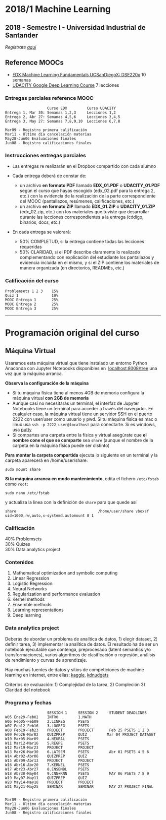 # 2018/1 Machine Learning

## 2018 - Semestre I - Universidad Industrial de Santander

_Regístrate [aquí](https://docs.google.com/forms/d/e/1FAIpQLSekLcDmMN8n2o4U5wmaXK4wpcK-EqaAW2atfWFiTVO_5dM-kQ/viewform)_



## Reference MOOCs

- [EDX Machine Learning Fundamentals UCSanDiegoX: DSE220x](https://courses.edx.org/courses/course-v1:UCSanDiegoX+DS220x+1T2018/course/) 10 semanas
- [UDACITY Google Deep Learning Course](https://classroom.udacity.com/courses/ud730) 7 lecciones

### Entregas parciales reference MOOC

                       Curso EDX         Curso UDACITY
    Entrega 1, Mar 30: Semanas 1,2,3     Lecciones 1,2
    Entrega 2, Abr 27: Semanas 4,5,6     Lecciones 3,4,5
    Entrega 3, May 27: Semanas 7,8,9,10  Lecciones 6,7,8

    Mar09 - Registro primera calificación
    Mar11 - Último día cancelación materias
    May28-Jun06 Evaluaciones finales
    Jun08 - Registro calificaciones finales

### Instrucciones entregas parciales

- Las entregas re realizarán en el Dropbox compartido con cada alumno
- Cada entrega deberá de constar de:

  - un archivo **en formato PDF** llamado **EDX_01.PDF** o **UDACITY_01.PDF** según el curso que hayas escogido (edx_02.pdf para la entrega 2, etc.) con la evidencia de la realización de la parte correspondiente del MOOC (pantallazos, resúmenes, calificaciones, etc.)
  - un archivo **en formato ZIP** llamado **EDX_01.ZIP** o **UDACITY_01.ZIP** (edx_02.zip, etc.) con los materiales que tuviste que desarrollar durante las lecciones correspondientes a la entrega (código, binarios, docs, etc.)

- En cada entrega se valorará:

  - 50% COMPLETUD, si la entrega contiene todas las lecciones requeridas
  - 50% CLARIDAD, si el PDF describe claramente lo realizado complementando con explicación del estudiante los pantallazos y evidencia incluida en el mismo, y si el ZIP contiene los materiales de manera organizada (en directorios, READMEs, etc.)

### Calificación del curso

    Problemsets 1 2 3    15%
    Quiz 1               10%
    MOOC Entrega 1       25%
    MOOC Entrega 2       25%
    MOOC Entrega 3       25%
  
  
---
# Programación original del curso

## Máquina Virtual

Usaremos esta máquina virtual que tiene instalado un entorno Python Anaconda con Jupyter Notebooks disponibles en  [localhost:8008/tree](http://localhost:8008/tree) una vez que la máquina arranca.

**Observa la configuración de la máquina**

- Si tu máquina física tiene al menos 4GB de memoria configura la máquina virtual **con 2GB de memoria**
- Aunque casi no necesitarás un terminal, el interfaz de Jupyter Notebooks tiene un terminal para acceder a través del navegador. En cualquier caso, la máquina virtual tiene un servidor SSH en el puerto 2222 con user/user como usuario y pwd. Si tu máquina física es mac o linux usa `ssh -p 2222 user@localhost` para conectarte. Si es windows, usa [putty](https://www.putty.org/)
- Si compartes una carpeta entre la física y virtual asegúrate que **el nombre cone el que se comparte** sea `share` (aunque el nombre de la carpeta en la máquina física puede ser distinto)

**Para montar la carpeta compartida** ejecuta lo siguiente en un terminal y la carpeta aparecerá en /home/user/share:

    sudo mount share

**Si la máquina arranca en modo mantenimiento**, edita el fichero `/etc/fstab` como `root`:

    sudo nano /etc/fstab
    
y actualiza la linea con la definición de `share` para que quede así

    share                                     /home/user/share vboxsf uid=1000,rw,auto,x-systemd.automount 0 1


### Calificación

40% Problemsets<br/>
30% Quizes<br/>
30% Data analytics project

### Contenidos

1. Mathematical optimization and symbolic computing
2. Linear Regression
3. Logistic Regression
4. Neural Networks
5. Regularization and performance evaluation
6. Kernel methods
7. Ensemble methods
8. Learning representations
9. Deep learning

### Data analytics project

Deberás de abordar un problema de analítica de datos, 1) elegir dataset, 2) definir tarea, 3) implementar la analítica de datos. El resultado ha de ser un notebook ejecutable que contenga, preprocesado (latent semantics y/o transformaciones), varios algoritmos de clasificación o regresión, análisis de rendimiento y curvas de aprendizaje.

Hay muchas fuentes de datos y sitios de competiciones de machine learning en internet, entre ellas: [kaggle](https://www.kaggle.com/competitions), [kdnudgets](http://www.kdnuggets.com/competitions/) 

Criterios de evaluación: 1) Complejidad de la tarea, 2) Compleción 3) Claridad del notebook

### Programa y fechas

                       SESSION 1     SESSION 2     STUDENT DEADLINES
    W05 Ene29-Feb02    INTRO         1.MATH
    W06 Feb05-Feb09    2.LINREG      PSETS
    W07 Feb12-Feb16    3.LOGREG      PSETS         
    W08 Feb19-Feb23    PROJECT       PROJECT       Feb 25 PSETS 1 2 3
    W09 Feb26-Mar02    QUIZPREP      QUIZ         Mar 04 PROJECT DATASET
    W10 Mar05-Mar09    4.NEURAL      PSETS
    W11 Mar12-Mar16    5.REGPE       PSETS
    W12 Mar19-Mar23    PROJECT       PROJECT
    W13 Mar26-Mar30    6.LATSEM      PSETS         Abr 01 PSETS 4 5 6
    W14 Abr02-Abr06    QUIZPREP      QUIZ
    W15 Abr09-Abr13    PROJECT       PROJECT
    W16 Abr16-Abr20    7.KERNEL      PSETS
    W17 Abr23-Abr27    8.ENSEMBL     PSETS
    W18 Abr30-May04    9.CNN+RNN     PSETS         MAY 06 PSETS 7 8 9
    W19 May07-May11    QUIZPREP      QUIZ
    W20 May14-May18    PROJECT       PROJECT
    W21 May21-May25    SEMINAR       SEMINAR       MAY 27 PROJECT FINAL


    Mar09 - Registro primera calificación
    Mar11 - Último día cancelación materias
    May28-Jun06 Evaluaciones finales
    Jun08 - Registro calificaciones finales

